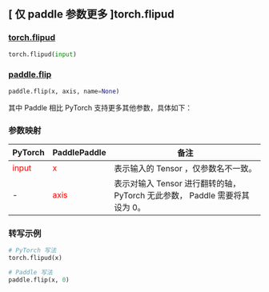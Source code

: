## [ 仅 paddle 参数更多 ]torch.flipud
### [torch.flipud](https://pytorch.org/docs/stable/generated/torch.flipud.html?highlight=flipud#torch.flipud)

```python
torch.flipud(input)
```

### [paddle.flip](https://www.paddlepaddle.org.cn/documentation/docs/zh/develop/api/paddle/flip_cn.html#flip)

```python
paddle.flip(x, axis, name=None)
```

其中 Paddle 相比 PyTorch 支持更多其他参数，具体如下：
### 参数映射

| PyTorch       | PaddlePaddle | 备注                                                   |
| ------------- | ------------ | ------------------------------------------------------ |
| <font color='red'> input </font> | <font color='red'> x </font> | 表示输入的 Tensor ，仅参数名不一致。  |
| -           | <font color='red'> axis </font>           | 表示对输入 Tensor 进行翻转的轴， PyTorch 无此参数， Paddle 需要将其设为 0。               |

### 转写示例
```python
# PyTorch 写法
torch.flipud(x)

# Paddle 写法
paddle.flip(x, 0)
```
